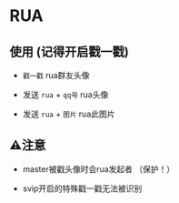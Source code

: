 # RUA

## 使用 (记得开启戳一戳)

- ``戳一戳`` rua群友头像

- 发送  ``rua``  + ``qq号`` rua头像

- 发送  ``rua``  + ``图片`` rua此图片

 ## ⚠️注意

- master被戳头像时会rua发起者 （保护！）

- svip开启的特殊戳一戳无法被识别